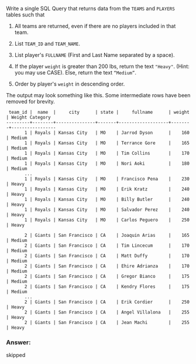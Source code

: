  Write a single SQL Query that returns data from the `TEAMS` and `PLAYERS` tables such that

1. All teams are returned, even if there are no players included in that team.

1. List `TEAM_ID` and `TEAM_NAME`.

1. List player's `FULLNAME` (First and Last Name separated by a space).

1. If the player `weight` is greater than 200 lbs, return the text `"Heavy"`.  (Hint: you may use CASE).  Else, return the text `“Medium”`.

1. Order by player's `weight` in descending order.

The output may look something like this. Some intermediate rows have been removed for brevity.

```
 team_id |  name  |     city      | state |     fullname      | weight | Weight Category
---------+--------+---------------+-------+-------------------+--------+-----------------
       1 | Royals | Kansas City   | MO    | Jarrod Dyson      |    160 | Medium
       1 | Royals | Kansas City   | MO    | Terrance Gore     |    165 | Medium
       1 | Royals | Kansas City   | MO    | Tim Collins       |    170 | Medium
       1 | Royals | Kansas City   | MO    | Nori Aoki         |    180 | Medium
       ...
       1 | Royals | Kansas City   | MO    | Francisco Pena    |    230 | Heavy
       1 | Royals | Kansas City   | MO    | Erik Kratz        |    240 | Heavy
       1 | Royals | Kansas City   | MO    | Billy Butler      |    240 | Heavy
       1 | Royals | Kansas City   | MO    | Salvador Perez    |    240 | Heavy
       1 | Royals | Kansas City   | MO    | Carlos Peguero    |    250 | Heavy

       2 | Giants | San Francisco | CA    | Joaquin Arias     |    165 | Medium
       2 | Giants | San Francisco | CA    | Tim Lincecum      |    170 | Medium
       2 | Giants | San Francisco | CA    | Matt Duffy        |    170 | Medium
       2 | Giants | San Francisco | CA    | Ehire Adrianza    |    170 | Medium
       2 | Giants | San Francisco | CA    | Gregor Bianco     |    175 | Medium
       2 | Giants | San Francisco | CA    | Kendry Flores     |    175 | Medium
       ...
       2 | Giants | San Francisco | CA    | Erik Cordier      |    250 | Heavy
       2 | Giants | San Francisco | CA    | Angel Villalona   |    255 | Heavy
       2 | Giants | San Francisco | CA    | Jean Machi        |    255 | Heavy
```

### Answer:
skipped